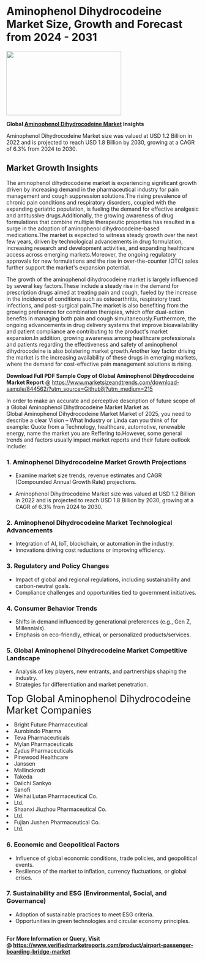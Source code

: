 <H1>Aminophenol Dihydrocodeine Market Size, Growth and Forecast from 2024 - 2031</H1><img class="aligncenter size-medium wp-image-584254" src="https://thirdeyenews.in/wp-content/uploads/2024/09/Global-Market-Research-300x168.jpeg" alt="" width="300" height="168" /><p><strong>Global&nbsp;<a href="https://www.marketsizeandtrends.com/download-sample/844562/?utm_source=Github8j?utm_medium=215">Aminophenol Dihydrocodeine Market</a> Insights</strong></p><p>Aminophenol Dihydrocodeine Market size was valued at USD 1.2 Billion in 2022 and is projected to reach USD 1.8 Billion by 2030, growing at a CAGR of 6.3% from 2024 to 2030.</p><p><h2>Market Growth Insights</h2> <p>The aminophenol dihydrocodeine market is experiencing significant growth driven by increasing demand in the pharmaceutical industry for pain management and cough suppression solutions.The rising prevalence of chronic pain conditions and respiratory disorders, coupled with the expanding geriatric population, is fueling the demand for effective analgesic and antitussive drugs.Additionally, the growing awareness of drug formulations that combine multiple therapeutic properties has resulted in a surge in the adoption of aminophenol dihydrocodeine-based medications.The market is expected to witness steady growth over the next few years, driven by technological advancements in drug formulation, increasing research and development activities, and expanding healthcare access across emerging markets.Moreover, the ongoing regulatory approvals for new formulations and the rise in over-the-counter (OTC) sales further support the market's expansion potential.</p> <p>The growth of the aminophenol dihydrocodeine market is largely influenced by several key factors.These include a steady rise in the demand for prescription drugs aimed at treating pain and cough, fueled by the increase in the incidence of conditions such as osteoarthritis, respiratory tract infections, and post-surgical pain.The market is also benefiting from the growing preference for combination therapies, which offer dual-action benefits in managing both pain and cough simultaneously.Furthermore, the ongoing advancements in drug delivery systems that improve bioavailability and patient compliance are contributing to the product's market expansion.In addition, growing awareness among healthcare professionals and patients regarding the effectiveness and safety of aminophenol dihydrocodeine is also bolstering market growth.Another key factor driving the market is the increasing availability of these drugs in emerging markets, where the demand for cost-effective pain management solutions is rising.</p> <p><span class=""><strong>Download Full PDF Sample Copy of Global Aminophenol Dihydrocodeine Market Report</strong> @ <a href="https://www.marketsizeandtrends.com/download-sample/844562/?utm_source=Github8j?utm_medium=215" target="_blank">https://www.marketsizeandtrends.com/download-sample/844562/?utm_source=Github8j?utm_medium=215</a></span></p><p>In order to make an accurate and perceptive description of future scope of a Global&nbsp;Aminophenol Dihydrocodeine Market Market as Global&nbsp;Aminophenol Dihydrocodeine Market Market of 2025, you need to describe a clear Vision &ndash; What Industry or Linda can you think of for example: Quote from a Technology, healthcare, automotive, renewable energy, name the market you are Reffering to.However, some general trends and factors usually impact market reports and their future outlook include:</p><h3>1.&nbsp;<strong>Aminophenol Dihydrocodeine Market Growth Projections</strong></h3><ul><li>Examine market size trends, revenue estimates and CAGR (Compounded Annual Growth Rate) projections.</li><li><p>Aminophenol Dihydrocodeine Market size was valued at USD 1.2 Billion in 2022 and is projected to reach USD 1.8 Billion by 2030, growing at a CAGR of 6.3% from 2024 to 2030.</p></li></ul><h3>2.&nbsp;<strong>Aminophenol Dihydrocodeine Market Technological Advancements</strong></h3><ul><li>Integration of AI, IoT, blockchain, or automation in the industry.</li><li>Innovations driving cost reductions or improving efficiency.</li></ul><h3>3.&nbsp;<strong>Regulatory and Policy Changes</strong></h3><ul><li>Impact of global and regional regulations, including sustainability and carbon-neutral goals.</li><li>Compliance challenges and opportunities tied to government initiatives.</li></ul><h3>4.&nbsp;<strong>Consumer Behavior Trends</strong></h3><ul><li>Shifts in demand influenced by generational preferences (e.g., Gen Z, Millennials).</li><li>Emphasis on eco-friendly, ethical, or personalized products/services.</li></ul><h3>5.&nbsp;<strong>Global Aminophenol Dihydrocodeine Market Competitive Landscape</strong></h3><ul><li>Analysis of key players, new entrants, and partnerships shaping the industry.</li><li>Strategies for differentiation and market penetration.</li></ul><p data-pm-slice="1 1 []"><span style="color: inherit; font-family: inherit; font-size: 25px;">Top Global Aminophenol Dihydrocodeine Market Companies</span></p><div class="" data-test-id=""><p><li>Bright Future Pharmaceutical</li><li> Aurobindo Pharma</li><li> Teva Pharmaceuticals</li><li> Mylan Pharmaceuticals</li><li> Zydus Pharmaceuticals</li><li> Pinewood Healthcare</li><li> Janssen</li><li> Mallinckrodt</li><li> Takeda</li><li> Daiichi Sankyo</li><li> Sanofi</li><li> Weihai Lutan Pharmaceutical Co.</li><li> Ltd.</li><li> Shaanxi Jiuzhou Pharmaceutical Co.</li><li> Ltd.</li><li> Fujian Jushen Pharmaceutical Co.</li><li> Ltd.</li></p></div><h3>6.&nbsp;<strong>Economic and Geopolitical Factors</strong></h3><ul><li>Influence of global economic conditions, trade policies, and geopolitical events.</li><li>Resilience of the market to inflation, currency fluctuations, or global crises.</li></ul><h3>7.&nbsp;<strong>Sustainability and ESG (Environmental, Social, and Governance)</strong></h3><ul><li>Adoption of sustainable practices to meet ESG criteria.</li><li>Opportunities in green technologies and circular economy principles.</li></ul><h2><strong style="font-size: 14px;">For More Information or Query, Visit @&nbsp;</strong><a style="background-color: #ffffff; font-size: 14px;" href="https://www.marketsizeandtrends.com/report/aminophenol-dihydrocodeine-market/" target="_blank">https://www.verifiedmarketreports.com/product/airport-passenger-boarding-bridge-market</a></h2>